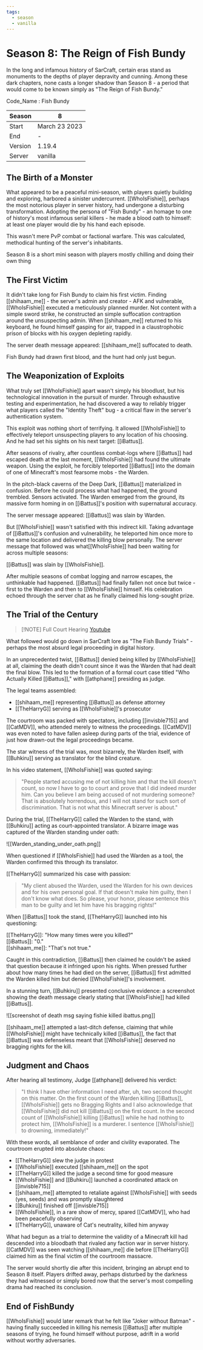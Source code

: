 ```yaml
---
tags:
  - season
  - vanilla
---
```

# Season 8: The Reign of Fish Bundy

In the long and infamous history of SarCraft, certain eras stand as monuments to the depths of player depravity and cunning. Among these dark chapters, none casts a longer shadow than Season 8 - a period that would come to be known simply as "The Reign of Fish Bundy."

Code_Name : Fish Bundy

| Season  | 8             |
| ------- | ------------- |
| Start   | March 23 2023 |
| End     | -             |
| Version | 1.19.4        |
| Server  | vanilla       |

## The Birth of a Monster

What appeared to be a peaceful mini-season, with players quietly building and exploring, harbored a sinister undercurrent. [[WhoIsFishie]], perhaps the most notorious player in server history, had undergone a disturbing transformation. Adopting the persona of "Fish Bundy" - an homage to one of history's most infamous serial killers - he made a blood oath to himself: at least one player would die by his hand each episode.

This wasn't mere PvP combat or factional warfare. This was calculated, methodical hunting of the server's inhabitants.

Season 8 is a short mini season with players mostly chilling and doing their own thing 

## The First Victim

It didn't take long for Fish Bundy to claim his first victim. Finding [[shihaam_me]] - the server's admin and creator - AFK and vulnerable, [[WhoIsFishie]] executed a meticulously planned murder. Not content with a simple sword strike, he constructed an simple suffocation contraption around the unsuspecting admin. When [[shihaam_me]] returned to his keyboard, he found himself gasping for air, trapped in a claustrophobic prison of blocks with his oxygen depleting rapidly.

The server death message appeared: [[shihaam_me]] suffocated to death.

Fish Bundy had drawn first blood, and the hunt had only just begun.

## The Weaponization of Exploits

What truly set [[WhoIsFishie]] apart wasn't simply his bloodlust, but his technological innovation in the pursuit of murder. Through exhaustive testing and experimentation, he had discovered a way to reliably trigger what players called the "Identity Theft" bug - a critical flaw in the server's authentication system.

This exploit was nothing short of terrifying. It allowed [[WhoIsFishie]] to effectively teleport unsuspecting players to any location of his choosing. And he had set his sights on his next target: [[iBattus]].

After seasons of rivalry, after countless combat-logs where [[iBattus]] had escaped death at the last moment, [[WhoIsFishie]] had found the ultimate weapon. Using the exploit, he forcibly teleported [[iBattus]] into the domain of one of Minecraft's most fearsome mobs - the Warden.

In the pitch-black caverns of the Deep Dark, [[iBattus]] materialized in confusion. Before he could process what had happened, the ground trembled. Sensors activated. The Warden emerged from the ground, its massive form homing in on [[iBattus]]'s position with supernatural accuracy.

The server message appeared: [[iBattus]] was slain by Warden.

But [[WhoIsFishie]] wasn't satisfied with this indirect kill. Taking advantage of [[iBattus]]'s confusion and vulnerability, he teleported him once more to the same location and delivered the killing blow personally. The server message that followed was what[[WhoIsFishie]] had been waiting for across multiple seasons:

[[iBattus]] was slain by [[WhoIsFishie]].

After multiple seasons of combat logging and narrow escapes, the unthinkable had happened. [[iBattus]] had finally fallen not once but twice - first to the Warden and then to [[WhoIsFishie]] himself. His celebration echoed through the server chat as he finally claimed his long-sought prize.

## The Trial of the Century


> [!NOTE] Full Court Hearing
> [Youtube](https://youtu.be/e6upEid7nkk?si=IdvE0Jt2YeoDSwsI)


What followed would go down in SarCraft lore as "The Fish Bundy Trials" - perhaps the most absurd legal proceeding in digital history.

In an unprecedented twist, [[iBattus]] denied being killed by [[WhoIsFishie]] at all, claiming the death didn't count since it was the Warden that had dealt the final blow. This led to the formation of a formal court case titled "Who Actually Killed [[iBattus]]," with [[athphane]] presiding as judge.

The legal teams assembled:

- [[shihaam_me]] representing [[iBattus]] as defense attorney
- [[TheHarryG]] serving as [[WhoIsFishie]]'s prosecutor

The courtroom was packed with spectators, including [[invisble715]] and [[CatMDV]], who attended merely to witness the proceedings. [[CatMDV]] was even noted to have fallen asleep during parts of the trial, evidence of just how drawn-out the legal proceedings became.

The star witness of the trial was, most bizarrely, the Warden itself, with [[Buhkiru]] serving as translator for the blind creature.

In his video statement, [[WhoIsFishie]] was quoted saying:

> "People started accusing me of not killing him and that the kill doesn't count, so now I have to go to court and prove that I did indeed murder him. Can you believe I am being accused of not murdering someone? That is absolutely horrendous, and I will not stand for such sort of discrimination. That is not what this Minecraft server is about."

During the trial, [[TheHarryG]] called the Warden to the stand, with [[Buhkiru]] acting as court-appointed translator. A bizarre image was captured of the Warden standing under oath:

![[Warden_standing_under_oath.png]]

When questioned if [[WhoIsFishie]] had used the Warden as a tool, the Warden confirmed this through its translator.

[[TheHarryG]] summarized his case with passion:

> "My client abused the Warden, used the Warden for his own devices and for his own personal goal. If that doesn't make him guilty, then I don't know what does. So please, your honor, please sentence this man to be guilty and let him have his bragging rights!"

When [[iBattus]] took the stand, [[TheHarryG]] launched into his questioning:

[[TheHarryG]]: "How many times were you killed?"    
[[iBattus]]: "0."    
[[shihaam_me]]: "That's not true."

Caught in this contradiction, [[iBattus]] then claimed he couldn't be asked that question because it infringed upon his rights. When pressed further about how many times he had died on the server, [[iBattus]] first admitted the Warden killed him but denied [[WhoIsFishie]]'s involvement.

In a stunning turn, [[Buhkiru]] presented conclusive evidence: a screenshot showing the death message clearly stating that [[WhoIsFishie]] had killed [[iBattus]].

![[screenshot of death msg saying fishie killed ibattus.png]]

[[shihaam_me]] attempted a last-ditch defense, claiming that while [[WhoIsFishie]] might have technically killed [[iBattus]], the fact that [[iBattus]] was defenseless meant that [[WhoIsFishie]] deserved no bragging rights for the kill.

## Judgment and Chaos

After hearing all testimony, Judge [[athphane]] delivered his verdict:

> "I think I have other information I need after, uh, two second thought on this matter. On the first count of the Warden killing [[iBattus]], [[WhoIsFishie]] gets no Bragging Rights and I also acknowledge that [[WhoIsFishie]] did not kill [[iBattus]] on the first count. In the second count of [[WhoIsFishie]] killing [[iBattus]] while he had nothing to protect him, [[WhoIsFishie]] is a murderer. I sentence [[WhoIsFishie]] to drowning, immediately!"

With these words, all semblance of order and civility evaporated. The courtroom erupted into absolute chaos:

- [[TheHarryG]] slew the judge in protest
- [[WhoIsFishie]] executed [[shihaam_me]] on the spot
- [[TheHarryG]] killed the judge a second time for good measure
- [[WhoIsFishie]] and [[Buhkiru]] launched a coordinated attack on [[invisble715]]
- [[shihaam_me]] attempted to retaliate against [[WhoIsFishie]] with seeds (yes, seeds) and was promptly slaughtered
- [[Buhkiru]] finished off [[invisble715]]
- [[WhoIsFishie]], in a rare show of mercy, spared [[CatMDV]], who had been peacefully observing
- [[TheHarryG]], unaware of Cat's neutrality, killed him anyway

What had begun as a trial to determine the validity of a Minecraft kill had descended into a bloodbath that rivaled any faction war in server history. [[CatMDV]] was seen watching [[shihaam_me]] die before [[TheHarryG]] claimed him as the final victim of the courtroom massacre.

The server would shortly die after this incident, bringing an abrupt end to Season 8 itself. Players drifted away, perhaps disturbed by the darkness they had witnessed or simply bored now that the server's most compelling drama had reached its conclusion.

## End of FishBundy

[[WhoIsFishie]] would later remark that he felt like "Joker without Batman" - having finally succeeded in killing his nemesis [[iBattus]] after multiple seasons of trying, he found himself without purpose, adrift in a world without worthy adversaries.

